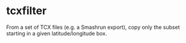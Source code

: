 # tcxfilter
From a set of TCX files (e.g. a Smashrun export), copy only the subset starting in a given latitude/longitude box.
